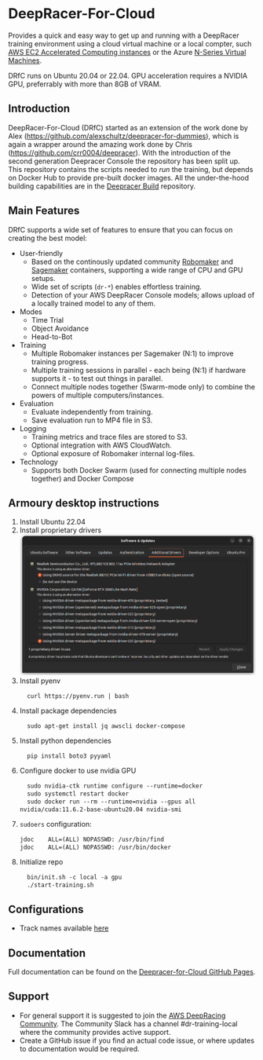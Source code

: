 # DeepRacer-For-Cloud
Provides a quick and easy way to get up and running with a DeepRacer training environment using a cloud virtual machine or a local compter, such [AWS EC2 Accelerated Computing instances](https://aws.amazon.com/ec2/instance-types/?nc1=h_ls#Accelerated_Computing) or the Azure [N-Series Virtual Machines](https://docs.microsoft.com/en-us/azure/virtual-machines/windows/sizes-gpu).

DRfC runs on Ubuntu 20.04 or 22.04. GPU acceleration requires a NVIDIA GPU, preferrably with more than 8GB of VRAM.

## Introduction

DeepRacer-For-Cloud (DRfC) started as an extension of the work done by Alex (https://github.com/alexschultz/deepracer-for-dummies), which is again a wrapper around the amazing work done by Chris (https://github.com/crr0004/deepracer). With the introduction of the second generation Deepracer Console the repository has been split up. This repository contains the scripts needed to *run* the training, but depends on Docker Hub to provide pre-built docker images. All the under-the-hood building capabilities are in the [Deepracer Build](https://github.com/aws-deepracer-community/deepracer) repository.

## Main Features

DRfC supports a wide set of features to ensure that you can focus on creating the best model:
* User-friendly
	* Based on the continously updated community [Robomaker](https://github.com/aws-deepracer-community/deepracer-simapp) and [Sagemaker](https://github.com/aws-deepracer-community/deepracer-sagemaker-container) containers, supporting a wide range of CPU and GPU setups.
	* Wide set of scripts (`dr-*`) enables effortless training.
	* Detection of your AWS DeepRacer Console models; allows upload of a locally trained model to any of them.
* Modes
	* Time Trial
	* Object Avoidance
	* Head-to-Bot
* Training
	* Multiple Robomaker instances per Sagemaker (N:1) to improve training progress.
	* Multiple training sessions in parallel - each being (N:1) if hardware supports it - to test out things in parallel.
	* Connect multiple nodes together (Swarm-mode only) to combine the powers of multiple computers/instances.
* Evaluation
	* Evaluate independently from training.
	* Save evaluation run to MP4 file in S3.
* Logging
	* Training metrics and trace files are stored to S3.
	* Optional integration with AWS CloudWatch.
	* Optional exposure of Robomaker internal log-files.
* Technology
	* Supports both Docker Swarm (used for connecting multiple nodes together) and Docker Compose

## Armoury desktop instructions

1. Install Ubuntu 22.04
2. Install proprietary drivers
   ![](./.assets/drivers.png)
3. Install pyenv
   ```shell
	 curl https://pyenv.run | bash
	 ```
4. Install package dependencies
   ```
	 sudo apt-get install jq awscli docker-compose
	 ```
5. Install python dependencies
   ```
	 pip install boto3 pyyaml
	 ```
6. Configure docker to use nvidia GPU
   ```
	 sudo nvidia-ctk runtime configure --runtime=docker
	 sudo systemctl restart docker
	 sudo docker run --rm --runtime=nvidia --gpus all nvidia/cuda:11.6.2-base-ubuntu20.04 nvidia-smi
	 ```
7. `sudoers` configuration:
	 ```
	 jdoc    ALL=(ALL) NOPASSWD: /usr/bin/find
   jdoc    ALL=(ALL) NOPASSWD: /usr/bin/docker
	 ```
8. Initialize repo
   ```shell
	 bin/init.sh -c local -a gpu
	 ./start-training.sh
	 ```


## Configurations
- Track names available [here](https://github.com/aws-deepracer-community/deepracer-race-data/tree/main/raw_data/tracks)


## Documentation

Full documentation can be found on the [Deepracer-for-Cloud GitHub Pages](https://aws-deepracer-community.github.io/deepracer-for-cloud).

## Support

* For general support it is suggested to join the [AWS DeepRacing Community](https://deepracing.io/). The Community Slack has a channel #dr-training-local where the community provides active support.
* Create a GitHub issue if you find an actual code issue, or where updates to documentation would be required.
